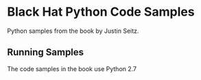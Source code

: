 # Black Hat Python Code Samples 

Python samples from the book by Justin Seitz.

## Running Samples

The code samples in the book use Python 2.7
